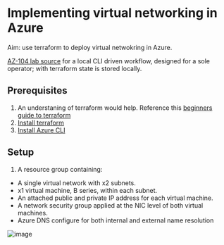 # Implementing virtual networking in Azure

Aim: use terraform to deploy virtual netwokring in Azure. 

[AZ-104 lab source](https://github.com/MicrosoftLearning/AZ-104-MicrosoftAzureAdministrator/blob/master/Instructions/Labs/LAB_04-Implement_Virtual_Networking.md)
 for a local CLI driven workflow, designed for a sole operator; with terraform state is stored locally.

## Prerequisites

1. An understaning of terraform would help. Reference this [beginners guide to terraform](https://www.youtube.com/watch?v=YcJ9IeukJL8)
2. [Install terraform](https://developer.hashicorp.com/terraform/downloads)
3. [Install Azure CLI](https://learn.microsoft.com/en-us/cli/azure/install-azure-cli-windows?tabs=azure-cli)

## Setup

1. A resource group containing:
* A single virtual network with x2 subnets.
* x1 virtual machine, B series, within each subnet. 
* An attached public and private IP address for each virtual machine.
* A network security group applied at the NIC level of both virtual machines.
* Azure DNS configure for both internal and external name resolution

![image](https://user-images.githubusercontent.com/77082071/202557140-b0ab941f-79e8-4026-a4c3-9c5ad4110ba0.png)

